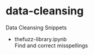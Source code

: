 # data-cleansing
Data Cleansing Snippets

<ul>
  <li>thefuzz-library.ipynb</li>
  Find and correct misspellings
</ul>
